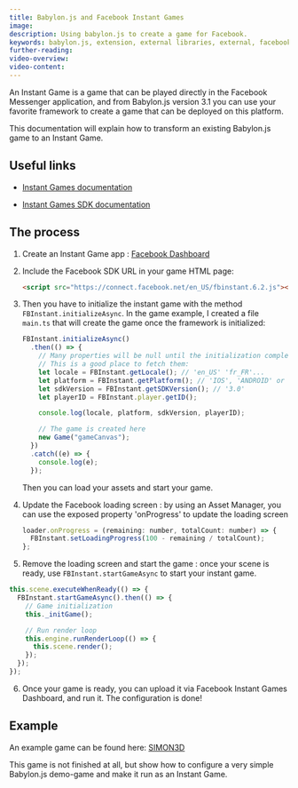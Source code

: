 ```yaml
---
title: Babylon.js and Facebook Instant Games
image:
description: Using babylon.js to create a game for Facebook.
keywords: babylon.js, extension, external libraries, external, facebook
further-reading:
video-overview:
video-content:
---
```


An Instant Game is a game that can be played directly in the Facebook Messenger application, and from Babylon.js version 3.1 you can use your favorite framework to create a game that can be deployed on this platform.

This documentation will explain how to transform an existing Babylon.js game to an Instant Game.

## Useful links

- [Instant Games documentation](https://developers.facebook.com/docs/games/instant-games)

- [Instant Games SDK documentation](https://developers.facebook.com/docs/games/instant-games/sdk/fbinstant6.2)

## The process

1. Create an Instant Game app : [Facebook Dashboard](https://developers.facebook.com/docs/games/instant-games/)

2. Include the Facebook SDK URL in your game HTML page:

   ```html
   <script src="https://connect.facebook.net/en_US/fbinstant.6.2.js"></script>
   ```

3. Then you have to initialize the instant game with the method `FBInstant.initializeAsync`. In the game example, I created a file `main.ts` that will create the game once the framework is initialized:

   ```javascript
   FBInstant.initializeAsync()
     .then(() => {
       // Many properties will be null until the initialization completes.
       // This is a good place to fetch them:
       let locale = FBInstant.getLocale(); // 'en_US' 'fr_FR'...
       let platform = FBInstant.getPlatform(); // 'IOS', 'ANDROID' or 'WEB'
       let sdkVersion = FBInstant.getSDKVersion(); // '3.0'
       let playerID = FBInstant.player.getID();

       console.log(locale, platform, sdkVersion, playerID);

       // The game is created here
       new Game("gameCanvas");
     })
     .catch((e) => {
       console.log(e);
     });
   ```

   Then you can load your assets and start your game.

4. Update the Facebook loading screen : by using an Asset Manager, you can use the exposed property 'onProgress' to update the loading screen

   ```javascript
   loader.onProgress = (remaining: number, totalCount: number) => {
     FBInstant.setLoadingProgress(100 - remaining / totalCount);
   };
   ```

5. Remove the loading screen and start the game : once your scene is ready, use `FBInstant.startGameAsync` to start your instant game.

```javascript
this.scene.executeWhenReady(() => {
  FBInstant.startGameAsync().then(() => {
    // Game initialization
    this._initGame();

    // Run render loop
    this.engine.runRenderLoop(() => {
      this.scene.render();
    });
  });
});
```

6. Once your game is ready, you can upload it via Facebook Instant Games Dashboard, and run it. The configuration is done!

## Example

An example game can be found here: [SIMON3D](https://github.com/Temechon/simon3d)

This game is not finished at all, but show how to configure a very simple Babylon.js demo-game and make it run as an Instant Game.
